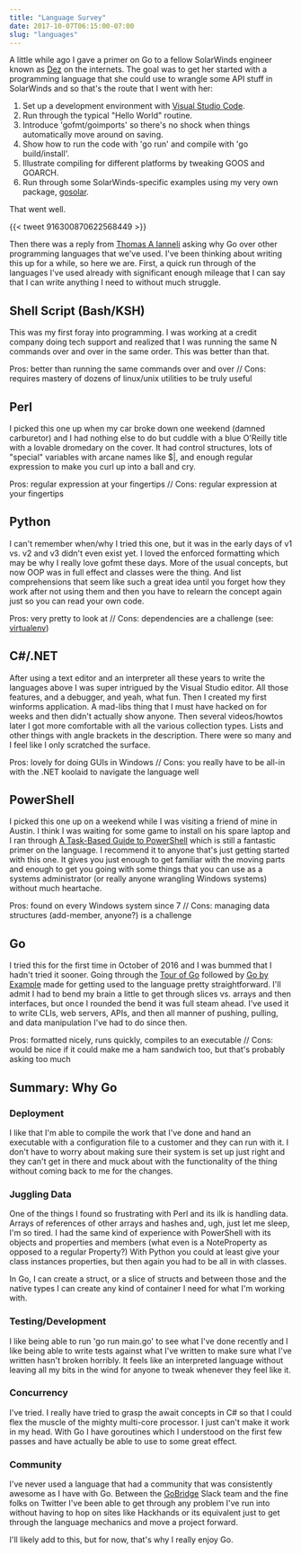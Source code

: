 ```yaml
---
title: "Language Survey"
date: 2017-10-07T06:15:00-07:00
slug: "languages"
---
```


A little while ago I gave a primer on Go to a fellow SolarWinds engineer known
as [Dez](https://twitter.com/Dez_Sayz) on the internets. The goal was to get
her started with a programming language that she could use to wrangle some API
stuff in SolarWinds and so that's the route that I went with her:

1. Set up a development environment with [Visual Studio Code](https://code.visualstudio.com/).
1. Run through the typical "Hello World" routine.
1. Introduce 'gofmt/goimports' so there's no shock when things automatically move around on saving.
1. Show how to run the code with 'go run' and compile with 'go build/install'.
1. Illustrate compiling for different platforms by tweaking GOOS and GOARCH.
1. Run through some SolarWinds-specific examples using my very own package, [gosolar](https://github.com/mrxinu/gosolar).

That went well.

{{< tweet 916300870622568449 >}}

Then there was a reply from [Thomas A Ianneli](https://twitter.com/tiannelli)
asking why Go over other programming languages that we've used. I've been
thinking about writing this up for a while, so here we are. First, a quick run
through of the languages I've used already with significant enough mileage that
I can say that I can write anything I need to without much struggle.

## Shell Script (Bash/KSH)

This was my first foray into programming. I was working at a credit company
doing tech support and realized that I was running the same N commands over
and over in the same order. This was better than that.

Pros: better than running the same commands over and over // Cons: requires
mastery of dozens of linux/unix utilities to be truly useful

## Perl

I picked this one up when my car broke down one weekend (damned carburetor) and
I had nothing else to do but cuddle with a blue O'Reilly title with a lovable
dromedary on the cover. It had control structures, lots of "special" variables
with arcane names like $|, and enough regular expression to make you curl up
into a ball and cry.

Pros: regular expression at your fingertips // Cons: regular expression at
your fingertips

## Python

I can't remember when/why I tried this one, but it was in the early days of
v1 vs. v2 and v3 didn't even exist yet. I loved the enforced formatting which
may be why I really love gofmt these days. More of the usual concepts, but now
OOP was in full effect and classes were the thing. And list comprehensions that
seem like such a great idea until you forget how they work after not using them
and then you have to relearn the concept again just so you can read your own
code.

Pros: very pretty to look at // Cons: dependencies are a
challenge (see: [virtualenv](http://docs.python-guide.org/en/latest/dev/virtualenvs/))

## C#/.NET

After using a text editor and an interpreter all these years to write the
languages above I was super intrigued by the Visual Studio editor. All those
features, and a debugger, and yeah, what fun. Then I created my first winforms
application. A mad-libs thing that I must have hacked on for weeks and then
didn't actually show anyone. Then several videos/howtos later I got more
comfortable with all the various collection types. Lists and other things
with angle brackets in the description. There were so many and I feel like I
only scratched the surface.

Pros: lovely for doing GUIs in Windows // Cons: you really have to be all-in
with the .NET koolaid to navigate the language well

## PowerShell

I picked this one up on a weekend while I was visiting a friend of mine in
Austin. I think I was waiting for some game to install on his spare laptop
and I ran through [A Task-Based Guide to PowerShell](https://technet.microsoft.com/en-us/library/dd772285.aspx)
which is still a fantastic primer on the language. I recommend it to anyone
that's just getting started with this one. It gives you just enough to get
familiar with the moving parts and enough to get you going with some things
that you can use as a systems administrator (or really anyone wrangling Windows
systems) without much heartache.

Pros: found on every Windows system since 7 // Cons: managing data structures
(add-member, anyone?) is a challenge

## Go

I tried this for the first time in October of 2016 and I was bummed that I
hadn't tried it sooner. Going through the [Tour of Go](https://tour.golang.org)
followed by [Go by Example](https://gobyexample.com/) made for getting used to
the language pretty straightforward. I'll admit I had to bend my brain a little
to get through slices vs. arrays and then interfaces, but once I rounded the
bend it was full steam ahead. I've used it to write CLIs, web servers, APIs,
and then all manner of pushing, pulling, and data manipulation I've had to do
since then.

Pros: formatted nicely, runs quickly, compiles to an executable // Cons: would
be nice if it could make me a ham sandwich too, but that's probably asking too
much

## Summary: Why Go

### Deployment

I like that I'm able to compile the work that I've done and hand an executable
with a configuration file to a customer and they can run with it. I don't have
to worry about making sure their system is set up just right and they can't
get in there and muck about with the functionality of the thing without coming
back to me for the changes.

### Juggling Data

One of the things I found so frustrating with Perl and its ilk is handling
data. Arrays of references of other arrays and hashes and, ugh, just let me
sleep, I'm so tired. I had the same kind of experience with PowerShell with
its objects and properties and members (what even is a NoteProperty as
opposed to a regular Property?) With Python you could at least give your
class instances properties, but then again you had to be all in with classes.

In Go, I can create a struct, or a slice of structs and between those and
the native types I can create any kind of container I need for what I'm working
with.

### Testing/Development

I like being able to run 'go run main.go' to see what I've done recently and
I like being able to write tests against what I've written to make sure what
I've written hasn't broken horribly. It feels like an interpreted language
without leaving all my bits in the wind for anyone to tweak whenever they
feel like it.

### Concurrency

I've tried. I really have tried to grasp the await concepts in C# so that I
could flex the muscle of the mighty multi-core processor. I just can't make it
work in my head. With Go I have goroutines which I understood on the first few
passes and have actually be able to use to some great effect.

### Community

I've never used a language that had a community that was consistently awesome
as I have with Go. Between the [GoBridge](https://golangbridge.org/) Slack
team and the fine folks on Twitter I've been able to get through any problem
I've run into without having to hop on sites like Hackhands or its equivalent
just to get through the language mechanics and move a project forward.

I'll likely add to this, but for now, that's why I really enjoy Go.
